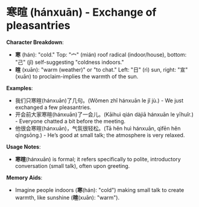 # **寒暄 (hánxuān) - Exchange of pleasantries**

**Character Breakdown**:  
- **寒** (hán): "cold." Top: "宀" (mián) roof radical (indoor/house), bottom: "⼰" (jǐ) self-suggesting "coldness indoors."  
- **暄** (xuān): "warm (weather)" or "to chat." Left: "日" (rì) sun, right: "宣" (xuān) to proclaim-implies the warmth of the sun.

**Examples**:  
- 我们只寒暄(hánxuān)了几句。(Wǒmen zhǐ hánxuān le jǐ jù.) - We just exchanged a few pleasantries.  
- 开会前大家寒暄(hánxuān)了一会儿。(Kāihuì qián dàjiā hánxuān le yīhuǐr.) - Everyone chatted a bit before the meeting.  
- 他很会寒暄(hánxuān)，气氛很轻松。(Tā hěn huì hánxuān, qìfēn hěn qīngsōng.) - He’s good at small talk; the atmosphere is very relaxed.

**Usage Notes**:  
- **寒暄**(hánxuān) is formal; it refers specifically to polite, introductory conversation (small talk), often upon greeting.

**Memory Aids**:  
- Imagine people indoors (**寒**(hán): "cold") making small talk to create warmth, like sunshine (**暄**(xuān): "warm").